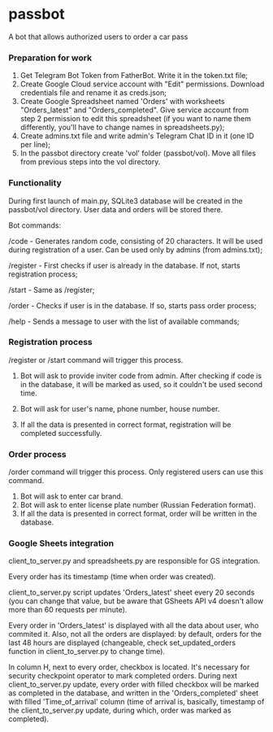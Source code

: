 # passbot
A bot that allows authorized users to order a car pass 

### Preparation for work

1. Get Telegram Bot Token from FatherBot. Write it in the token.txt file;
2. Create Google Cloud service account with "Edit" permissions. Download credentials file and rename it as creds.json;
3. Create Google Spreadsheet named 'Orders' with worksheets "Orders_latest" and "Orders_completed". Give service account from step 2 permission to edit this spreadsheet (if you want to name them differently, you'll have to change names in spreadsheets.py);
4. Create admins.txt file and write admin's Telegram Chat ID in it (one ID per line);
5. In the passbot directory create 'vol' folder (passbot/vol). Move all files from previous steps into the vol directory.

### Functionality

During first launch of main.py, SQLite3 database will be created in the passbot/vol directory. 
User data and orders will be stored there.

Bot commands:

/code - Generates random code, consisting of 20 characters. It will be used during registration of a user. Can be used only by admins (from admins.txt);

/register - First checks if user is already in the database. If not, starts registration process;

/start - Same as /register;

/order - Checks if user is in the database. If so, starts pass order process;

/help - Sends a message to user with the list of available commands;

### Registration process

/register or /start command will trigger this process.

1. Bot will ask to provide inviter code from admin. After checking if code is in the database, it will be marked as used, so it couldn't be used second time.

2. Bot will ask for user's name, phone number, house number.

3. If all the data is presented in correct format, registration will be completed successfully.

### Order process

/order command will trigger this process. Only registered users can use this command.

1. Bot will ask to enter car brand.
2. Bot will ask to enter license plate number (Russian Federation format).
3. If all the data is presented in correct format, order will be written in the database.

### Google Sheets integration

client_to_server.py and spreadsheets.py are responsible for GS integration.

Every order has its timestamp (time when order was created). 

client_to_server.py script updates 'Orders_latest' sheet every 20 seconds (you can change that value, but be aware that GSheets API v4 doesn't allow more than 60 requests per minute).

Every order in 'Orders_latest' is displayed with all the data about user, who commited it. Also, not all the orders are displayed: by default, orders for the last 48 hours are displayed (changeable, check set_updated_orders function in client_to_server.py to change time).

In column H, next to every order, checkbox is located. It's necessary for security checkpoint operator to mark completed orders. During next client_to_server.py update, every order with filled checkbox will be marked as completed in the database, and written in the 'Orders_completed' sheet with filled 'Time_of_arrival' column (time of arrival is, basically, timestamp of the client_to_server.py update, during which, order was marked as completed).